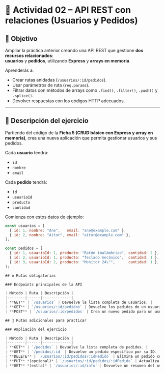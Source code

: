 # 🧩 Actividad 02 – API REST con relaciones (Usuarios y Pedidos)

## 🎯 Objetivo  
Ampliar la práctica anterior creando una API REST que gestione **dos recursos relacionados**:  
**usuarios** y **pedidos**, utilizando **Express** y **arrays en memoria**.

Aprenderás a:  
- Crear rutas anidadas (`/usuarios/:id/pedidos`).  
- Usar parámetros de ruta (`req.params`).  
- Filtrar datos con métodos de arrays como `.find()`, `.filter()`, `.push()` y `.splice()`.  
- Devolver respuestas con los códigos HTTP adecuados.

---

## 🧱 Descripción del ejercicio  
Partiendo del código de la **Ficha 5 (CRUD básico con Express y array en memoria)**, crea una nueva aplicación que permita gestionar usuarios y sus pedidos.

Cada **usuario** tendrá:
- `id`
- `nombre`
- `email`

Cada **pedido** tendrá:
- `id`
- `usuarioId`
- `producto`
- `cantidad`

Comienza con estos datos de ejemplo:

```js
const usuarios = [
  { id: 1, nombre: "Ane",   email: "ane@example.com" },
  { id: 2, nombre: "Aitor", email: "aitor@example.com" },
];

const pedidos = [
  { id: 1, usuarioId: 1, producto: "Ratón inalámbrico", cantidad: 2 },
  { id: 2, usuarioId: 1, producto: "Teclado mecánico",  cantidad: 1 },
  { id: 3, usuarioId: 2, producto: "Monitor 24\"",      cantidad: 1 },
];

## ⚙️ Rutas obligatorias

### Endpoints principales de la API

| Método | Ruta | Descripción |
|--------|------|-------------|
| **GET** | `/usuarios` | Devuelve la lista completa de usuarios. |
| **GET** | `/usuarios/:id/pedidos` | Devuelve los pedidos de un usuario. |
| **POST** | `/usuarios/:id/pedidos` | Crea un nuevo pedido para un usuario. |

## 🧩 Rutas adicionales para practicar

### Ampliación del ejercicio

| Método | Ruta | Descripción |
|--------|------|-------------|
| **GET** | `/pedidos` | Devuelve la lista completa de pedidos. |
| **GET** | `/pedidos/:id` | Devuelve un pedido específico por su ID. |
| **DELETE** | `/usuarios/:id/pedidos/:idPedido` | Elimina un pedido concreto de un usuario. |
| **PUT** *(opcional)* | `/usuarios/:id/pedidos/:idPedido` | Actualiza un pedido existente. |
| **GET** *(extra)* | `/usuarios/:id/info` | Devuelve un resumen del usuario y su número total de pedidos. |

